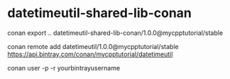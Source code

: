 # datetimeutil-shared-lib-conan

conan export .. datetimeutil-shared-lib-conan/1.0.0@mycpptutorial/stable

conan remote add datetimeutil/1.0.0@mycpptutorial/stable https://api.bintray.com/conan/mycpptutorial/datetimeutil

conan user -p <APIKEY> -r <REMOTE> yourbintrayusername
